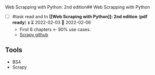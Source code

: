 Web Scrapping with Python: 2nd edition## Web Scrapping with Python
- [ ] #task read and tn **[[Web Scraping with Python]]: 2nd edition** (**pdf ready**) ⏫ ⏳ 2022-02-03 📅 2022-02-06
	- First 6 chapters <- 90% use cases.
	- [Scrapy github](https://github.com/scrapy/scrapy)
## Tools
- BS4 
- Scrapy